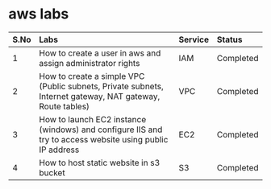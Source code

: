 # aws labs

| S.No | Labs | Service | Status|
| :---         |     :---      |          :--- |         :--- |
| 1   | How to create a user in aws and assign administrator rights     | IAM    | Completed |
| 2   | How to create a simple VPC (Public subnets, Private subnets, Internet gateway, NAT gateway, Route tables)       | VPC      |Completed |
| 3   | How to launch EC2 instance (windows) and configure IIS and try to access website using public IP address      | EC2      |Completed |
| 4   | How to host static website in s3 bucket      | S3      |Completed |
